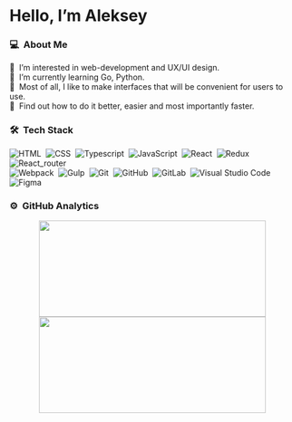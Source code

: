 # Hello, I’m Aleksey

### 💻 &nbsp;About Me

💫 &nbsp;I’m interested in web-development and UX/UI design.\
📖 &nbsp;I’m currently learning Go, Python.\
🌱 &nbsp;Most of all, I like to make interfaces that will be convenient for users to use.\
🔎 &nbsp;Find out how to do it better, easier and most importantly faster.

### 🛠 &nbsp;Tech Stack

![HTML](https://img.shields.io/badge/-HTML-05122A?style=flat&logo=HTML5)&nbsp;
![CSS](https://img.shields.io/badge/-CSS-05122A?style=flat&logo=CSS3&logoColor=1572B6)&nbsp;
![Typescript](https://img.shields.io/badge/-Typescript-05122A?style=flat&logo=typescript)&nbsp;
![JavaScript](https://img.shields.io/badge/-JavaScript-05122A?style=flat&logo=javascript)&nbsp;
![React](https://img.shields.io/badge/-React-05122A?style=flat&logo=react)&nbsp;
![Redux](https://img.shields.io/badge/-Redux-05122A?style=flat&logo=redux)&nbsp;
![React_router](https://img.shields.io/badge/-React_router-05122A?style=flat&logo=react-router)&nbsp;\
![Webpack](https://img.shields.io/badge/-Webpack-05122A?style=flat&logo=webpack)&nbsp;
![Gulp](https://img.shields.io/badge/-Gulp-05122A?style=flat&logo=gulp)&nbsp;
![Git](https://img.shields.io/badge/-Git-05122A?style=flat&logo=git)&nbsp;
![GitHub](https://img.shields.io/badge/-GitHub-05122A?style=flat&logo=github)&nbsp;
![GitLab](https://img.shields.io/badge/-GitLab-05122A?style=flat&logo=gitlab)&nbsp;
![Visual Studio Code](https://img.shields.io/badge/-Visual%20Studio%20Code-05122A?style=flat&logo=visual-studio-code&logoColor=007ACC)&nbsp;
![Figma](https://img.shields.io/badge/-Figma-05122A?style=flat&logo=figma)&nbsp;

### ⚙️ &nbsp;GitHub Analytics

<p align="center">
<a href="https://github.com/1PopovAleksey">
  <img height="170em" width="400em" src="https://github-readme-stats-eight-theta.vercel.app/api?username=1PopovAleksey&show_icons=true&theme=dark&include_all_commits=false&count_private=false"/>
  <img height="170em" width="400em" src="https://github-readme-stats-eight-theta.vercel.app/api/top-langs/?username=1PopovAleksey&layout=compact&langs_count=8&theme=dark&hide_title=true"/>
</a>
</p>
